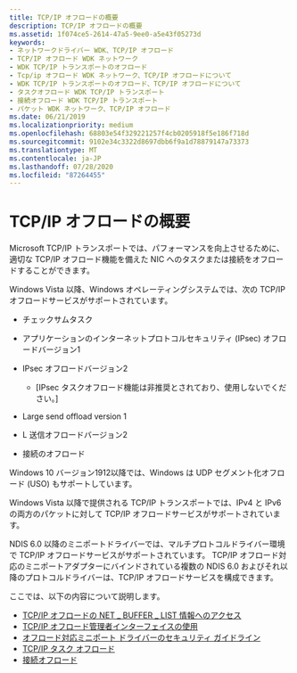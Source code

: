 ```yaml
---
title: TCP/IP オフロードの概要
description: TCP/IP オフロードの概要
ms.assetid: 1f074ce5-2614-47a5-9ee0-a5e43f05273d
keywords:
- ネットワークドライバー WDK、TCP/IP オフロード
- TCP/IP オフロード WDK ネットワーク
- WDK TCP/IP トランスポートのオフロード
- Tcp/ip オフロード WDK ネットワーク、TCP/IP オフロードについて
- WDK TCP/IP トランスポートのオフロード、TCP/IP オフロードについて
- タスクオフロード WDK TCP/IP トランスポート
- 接続オフロード WDK TCP/IP トランスポート
- パケット WDK ネットワーク、TCP/IP オフロード
ms.date: 06/21/2019
ms.localizationpriority: medium
ms.openlocfilehash: 68803e54f329221257f4cb0205918f5e186f718d
ms.sourcegitcommit: 9102e34c3322d8697dbb6f9a1d78879147a73373
ms.translationtype: MT
ms.contentlocale: ja-JP
ms.lasthandoff: 07/28/2020
ms.locfileid: "87264455"
---
```

# <a name="tcpip-offload-overview"></a>TCP/IP オフロードの概要

Microsoft TCP/IP トランスポートでは、パフォーマンスを向上させるために、適切な TCP/IP オフロード機能を備えた NIC へのタスクまたは接続をオフロードすることができます。

Windows Vista 以降、Windows オペレーティングシステムでは、次の TCP/IP オフロードサービスがサポートされています。

-   チェックサムタスク

-   アプリケーションのインターネットプロトコルセキュリティ (IPsec) オフロードバージョン1

-   IPsec オフロードバージョン2
    - \[IPsec タスクオフロード機能は非推奨とされており、使用しないでください。\]

-   Large send offload version 1

-   L 送信オフロードバージョン2

-   接続のオフロード

Windows 10 バージョン1912以降では、Windows は UDP セグメント化オフロード (USO) もサポートしています。

Windows Vista 以降で提供される TCP/IP トランスポートでは、IPv4 と IPv6 の両方のパケットに対して TCP/IP オフロードサービスがサポートされています。

NDIS 6.0 以降のミニポートドライバーでは、マルチプロトコルドライバー環境で TCP/IP オフロードサービスがサポートされています。 TCP/IP オフロード対応のミニポートアダプターにバインドされている複数の NDIS 6.0 およびそれ以降のプロトコルドライバーは、TCP/IP オフロードサービスを構成できます。

ここでは、以下の内容について説明します。

-   [TCP/IP オフロードの NET \_ BUFFER \_ LIST 情報へのアクセス](accessing-tcp-ip-offload-net-buffer-list-information.md)
-   [TCP/IP オフロード管理者インターフェイスの使用](using-the-tcp-ip-offload-administrator-interface.md)
-   [オフロード対応ミニポート ドライバーのセキュリティ ガイドライン](security-guidelines-for-offload-capable-miniport-drivers.md)
-   [TCP/IP タスク オフロード](task-offload.md)
-   [接続オフロード](connection-offload.md)

 

 





